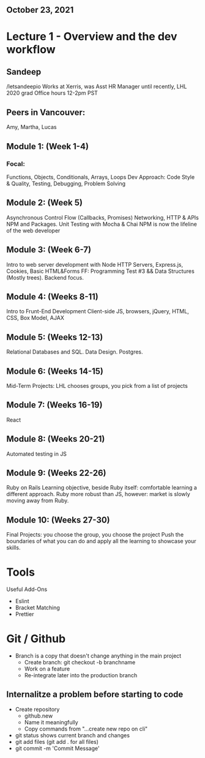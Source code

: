## October 23, 2021
# Lecture 1 - Overview and the dev workflow
## Sandeep
/letsandeepio
Works at Xerris, was Asst HR Manager until recently, LHL 2020 grad
Office hours 12-2pm PST

## Peers in Vancouver:
Amy, Martha, Lucas

## Module 1: (Week 1-4)
### Focal:
Functions, Objects, Conditionals, Arrays, Loops
Dev Approach: Code Style & Quality, Testing, Debugging, Problem Solving

## Module 2: (Week 5)
Asynchronous Control Flow (Callbacks, Promises)
Networking, HTTP & APIs
NPM and Packages. Unit Testing with Mocha & Chai
NPM is now the lifeline of the web developer

## Module 3: (Week 6-7)
Intro to web server development with Node
HTTP Servers, Express.js, Cookies, Basic HTML&Forms
FF: Programming Test #3 && Data Structures (Mostly trees). Backend focus.

## Module 4: (Weeks 8-11)
Intro to Frunt-End Development
Client-side JS, browsers, jQuery, HTML, CSS, Box Model, AJAX

## Module 5: (Weeks 12-13) 
Relational Databases and SQL. Data Design. Postgres.

## Module 6: (Weeks 14-15)
Mid-Term Projects: LHL chooses groups, you pick from a list of projects

## Module 7: (Weeks 16-19)
React

## Module 8: (Weeks 20-21)
Automated testing in JS

## Module 9: (Weeks 22-26)
Ruby on Rails
Learning objective, beside Ruby itself: comfortable learning a different approach.
Ruby more robust than JS, however: market is slowly moving away from Ruby.

## Module 10: (Weeks 27-30)
Final Projects: you choose the group, you choose the project
Push the boundaries of what you can do and apply all the learning to showcase your skills.

# Tools

Useful Add-Ons
* Eslint
* Bracket Matching
* Prettier

# Git / Github
* Branch is a copy that doesn't change anything in the main project 
  * Create branch: git checkout -b branchname
  * Work on a feature
  * Re-integrate later into the production branch

## Internalitze a problem before starting to code

* Create repository
  * github.new
  * Name it meaningfully
  * Copy commands from "...create new repo on cli"
* git status shows current branch and changes
* git add files (git add . for all files)
* git commit -m 'Commit Message'


